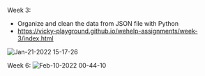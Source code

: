 Week 3:
- Organize and clean the data from JSON file with Python
- https://vicky-playground.github.io/wehelp-assignments/week-3/index.html

![Jan-21-2022 15-17-26](https://user-images.githubusercontent.com/90204593/150483455-1a37ef22-9e42-4720-ac6f-3b73d39fc4a3.gif)


Week 6:
![Feb-10-2022 00-44-10](https://user-images.githubusercontent.com/90204593/153248108-d392254c-8253-4b32-8e0b-b063760af6b4.gif)
